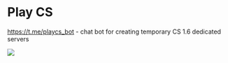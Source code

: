 
# Play CS

https://t.me/playcs_bot - chat bot for creating temporary CS 1.6 dedicated servers

![](https://raw.githubusercontent.com/oybek/playcs/master/screenshot.png)
